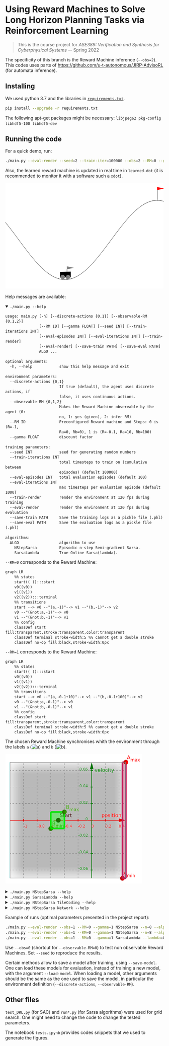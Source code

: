 
# Using Reward Machines to Solve Long Horizon Planning Tasks via Reinforcement Learning

> This is the course project for _ASE389: Verification and Synthesis for Cyberphysical Systems_ -- Spring 2022

The specificity of this branch is the Reward Machine inference (`--obs=2`).
This codes uses parts of https://github.com/u-t-autonomous/JIRP-AdvisoRL (for automata inference).


## Installing

We used python 3.7 and the libraries in [`requirements.txt`](requirements.txt).

```sh
pip install --upgrade -r requirements.txt
```

The following apt-get packages might be necessary:
`libjpeg62 pkg-config libhdf5-100 libhdf5-dev`

## Running the code

For a quick demo, run:
```sh
./main.py --eval-render --seed=2 --train-iter=100000 --obs=2 --RM=0 --gamma=1 SarsaLambda --lambda=0.95 --alpha=0.1 TileCoding
```
Also, the learned reward machine is updated in real time in `learned.dot`
(it is recommended to monitor it with a software such a `xdot`).

![modified Mountain Car](images/NStepSarsa.gif)

Help messages are available:
<!----------------------------------------------------------------------------->
<details open>
<summary><code>./main.py --help</code></summary>
<p>

```
usage: main.py [-h] [--discrete-actions {0,1}] [--observable-RM {0,1,2}]
               [--RM ID] [--gamma FLOAT] [--seed INT] [--train-iterations INT]
               [--eval-episodes INT] [--eval-iterations INT] [--train-render]
               [--eval-render] [--save-train PATH] [--save-eval PATH]
               ALGO ...

optional arguments:
  -h, --help            show this help message and exit

environment parameters:
  --discrete-actions {0,1}
                        If true (default), the agent uses discrete actions, if
                        false, it uses continuous actions.
  --observable-RM {0,1,2}
                        Makes the Reward Machine observable by the agent (0:
                        no, 1: yes (given), 2: infer RM)
  --RM ID               Preconfigured Reward machine and Stops: 0 is (R=-1,
                        Ra=0, Rb=0), 1 is (R=-0.1, Ra=10, Rb=100)
  --gamma FLOAT         discount factor

training parameters:
  --seed INT            seed for generating random numbers
  --train-iterations INT
                        total timesteps to train on (cumulative between
                        episodes) (default 100000)
  --eval-episodes INT   total evaluation episodes (default 100)
  --eval-iterations INT
                        max timesteps per evaluation episode (default 1000)
  --train-render        render the environment at 120 fps during training
  --eval-render         render the environment at 120 fps during evaluation
  --save-train PATH     Save the training logs as a pickle file (.pkl)
  --save-eval PATH      Save the evaluation logs as a pickle file (.pkl)

algorithms:
  ALGO                  algorithm to use
    NStepSarsa          Episodic n-step Semi-gradient Sarsa.
    SarsaLambda         True Online Sarsa(lambda).
```

`--RM=0` corresponds to the Reward Machine:
```mermaid
graph LR
    %% states
    start(( )):::start
    v0((v0))
    v1((v1))
    v2((v2)):::terminal
    %% transitions
    start --> v0 --"(a,-1)"--> v1 --"(b,-1)"--> v2
    v0 --"(&not;a,-1)"--> v0
    v1 --"(&not;b,-1)"--> v1
    %% config
    classDef start fill:transparent,stroke:transparent,color:transparent
    classDef terminal stroke-width:5 %% cannot get a double stroke
    classDef no-op fill:black,stroke-width:0px
```

`--RM=1` corresponds to the Reward Machine:
```mermaid
graph LR
    %% states
    start(( )):::start
    v0((v0))
    v1((v1))
    v2((v2)):::terminal
    %% transitions
    start --> v0 --"(a,-0.1+10)"--> v1 --"(b,-0.1+100)"--> v2
    v0 --"(&not;a,-0.1)"--> v0
    v1 --"(&not;b,-0.1)"--> v1
    %% config
    classDef start fill:transparent,stroke:transparent,color:transparent
    classDef terminal stroke-width:5 %% cannot get a double stroke
    classDef no-op fill:black,stroke-width:0px
```

The chosen Reward Machine synchronises whith the environment through the labels
`a` (<img alt="a" src="https://render.githubusercontent.com/render/math?math=(x,\dot{x}) \in [0.375,0.675]\times\mathbb{R}">) and
`b` (<img alt="b" src="https://render.githubusercontent.com/render/math?math=(x,\dot{x}) \in [-0.7,-0.3]\times[-0.02,0.02]">).


![state space and labels](images/tasks-pos-vel.png)
</p>
</details>
<!----------------------------------------------------------------------------->
<details>
<summary><code>./main.py NStepSarsa --help</code></summary>
<p>

```
usage: main.py NStepSarsa [-h] --n INT --alpha FLOAT Q ...

Episodic n-step Semi-gradient Sarsa.

optional arguments:
  -h, --help     show this help message and exit

algorithm parameters:
  --n INT        steps
  --alpha FLOAT  step size

value function approximators:
  Q              Q-function approximator to use
    TileCoding   Q function approximator with Tile Coding.
    Network      Q function approximator with Neural Network.
```
</p>
</details>
<!----------------------------------------------------------------------------->
<details>
<summary><code>./main.py SarsaLambda --help</code></summary>
<p>

```
usage: main.py SarsaLambda [-h] --lambda FLOAT --alpha FLOAT Q ...

True Online Sarsa(lambda).

optional arguments:
  -h, --help      show this help message and exit

algorithm parameters:
  --lambda FLOAT  decay rate
  --alpha FLOAT   step size

value function approximators:
  Q
    TileCoding    Q function approximator with Tile Coding.
```
</p>
</details>
<!----------------------------------------------------------------------------->
<details>
<summary><code>./main.py NStepSarsa TileCoding --help</code></summary>
<p>

```
usage: main.py NStepSarsa TileCoding [-h] [--save-model PATH]
                                     [--load-model PATH]

Q function approximator with Tile Coding.

optional arguments:
  -h, --help         show this help message and exit
  --save-model PATH  Save the weight vector as a numpy file (.npy)
  --load-model PATH  Load the weight vector and skip training

TileCoding fixed parameters are tile_width = [.45,.035], num_tilings = 10.
```
</p>
</details>
<!----------------------------------------------------------------------------->
<details>
<summary><code>./main.py NStepSarsa Network --help</code></summary>
<p>

```
usage: main.py NStepSarsa Network [-h] --RMenc {OneHot,Linear,NNs}

Q function approximator with Neural Network.

optional arguments:
  -h, --help            show this help message and exit

Neural Network parameters:
  --RMenc {OneHot,Linear,NNs}
                        NNs: one NN per RM state; otherwise, encode RM state
                        as input neuron(s) (1 or one-hot).

Neural Network fixed parameters are hidden_layers = 2 neurons_per_hidden_layer
= 32
```
</p>
</details>
<!----------------------------------------------------------------------------->


Example of runs (optimal parameters presented in the project report):

```sh
./main.py --eval-render --obs=1 --RM=0 --gamma=1 NStepSarsa --n=8 --alpha=0.05 TileCoding
./main.py --eval-render --obs=1 --RM=0 --gamma=1 NStepSarsa --n=8 --alpha=0.0001 Network --RMenc=NNs
./main.py --eval-render --obs=1 --RM=0 --gamma=1 SarsaLambda --lambda=0.95 --alpha=0.1 TileCoding
```
Use `--obs=0` (shortcut for `--observable-RM=0`) to test non observable Reward Machines. Set `--seed` to reproduce the results.

<!-- Already trained models can be found in `models/`, for methods that support `--save-model`. -->
Certain methods allow to save a model after training, using `--save-model`. 
One can load these models for evaluation, instead of training a new model, with the argument `--load-model`.
When loading a model, other arguments should be the same as the one used to save the model, in particular the environment definition (`--discrete-actions`, `--observable-RM`).

## Other files

`test_DRL.py` (for SAC) and `run*.py` (for Sarsa algorithms) were used for grid search.
One might need to change the code to change the tested parameters.

The notebook `tests.ipynb` provides codes snippets that we used to generate the figures.

